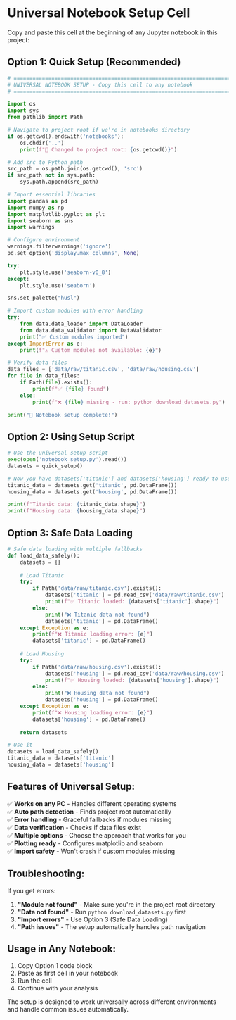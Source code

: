 # Universal Notebook Setup Cell

Copy and paste this cell at the beginning of any Jupyter notebook in this project:

## Option 1: Quick Setup (Recommended)

```python
# =============================================================================
# UNIVERSAL NOTEBOOK SETUP - Copy this cell to any notebook
# =============================================================================

import os
import sys
from pathlib import Path

# Navigate to project root if we're in notebooks directory
if os.getcwd().endswith('notebooks'):
    os.chdir('..')
    print(f"📁 Changed to project root: {os.getcwd()}")

# Add src to Python path
src_path = os.path.join(os.getcwd(), 'src')
if src_path not in sys.path:
    sys.path.append(src_path)

# Import essential libraries
import pandas as pd
import numpy as np
import matplotlib.pyplot as plt
import seaborn as sns
import warnings

# Configure environment
warnings.filterwarnings('ignore')
pd.set_option('display.max_columns', None)

try:
    plt.style.use('seaborn-v0_8')
except:
    plt.style.use('seaborn')

sns.set_palette("husl")

# Import custom modules with error handling
try:
    from data.data_loader import DataLoader
    from data.data_validator import DataValidator
    print("✅ Custom modules imported")
except ImportError as e:
    print(f"⚠️ Custom modules not available: {e}")

# Verify data files
data_files = ['data/raw/titanic.csv', 'data/raw/housing.csv']
for file in data_files:
    if Path(file).exists():
        print(f"✅ {file} found")
    else:
        print(f"❌ {file} missing - run: python download_datasets.py")

print("🎉 Notebook setup complete!")
```

## Option 2: Using Setup Script

```python
# Use the universal setup script
exec(open('notebook_setup.py').read())
datasets = quick_setup()

# Now you have datasets['titanic'] and datasets['housing'] ready to use
titanic_data = datasets.get('titanic', pd.DataFrame())
housing_data = datasets.get('housing', pd.DataFrame())

print(f"Titanic data: {titanic_data.shape}")
print(f"Housing data: {housing_data.shape}")
```

## Option 3: Safe Data Loading

```python
# Safe data loading with multiple fallbacks
def load_data_safely():
    datasets = {}
    
    # Load Titanic
    try:
        if Path('data/raw/titanic.csv').exists():
            datasets['titanic'] = pd.read_csv('data/raw/titanic.csv')
            print(f"✅ Titanic loaded: {datasets['titanic'].shape}")
        else:
            print("❌ Titanic data not found")
            datasets['titanic'] = pd.DataFrame()
    except Exception as e:
        print(f"❌ Titanic loading error: {e}")
        datasets['titanic'] = pd.DataFrame()
    
    # Load Housing
    try:
        if Path('data/raw/housing.csv').exists():
            datasets['housing'] = pd.read_csv('data/raw/housing.csv')
            print(f"✅ Housing loaded: {datasets['housing'].shape}")
        else:
            print("❌ Housing data not found")
            datasets['housing'] = pd.DataFrame()
    except Exception as e:
        print(f"❌ Housing loading error: {e}")
        datasets['housing'] = pd.DataFrame()
    
    return datasets

# Use it
datasets = load_data_safely()
titanic_data = datasets['titanic']
housing_data = datasets['housing']
```

## Features of Universal Setup:

✅ **Works on any PC** - Handles different operating systems  
✅ **Auto path detection** - Finds project root automatically  
✅ **Error handling** - Graceful fallbacks if modules missing  
✅ **Data verification** - Checks if data files exist  
✅ **Multiple options** - Choose the approach that works for you  
✅ **Plotting ready** - Configures matplotlib and seaborn  
✅ **Import safety** - Won't crash if custom modules missing  

## Troubleshooting:

If you get errors:

1. **"Module not found"** - Make sure you're in the project root directory
2. **"Data not found"** - Run `python download_datasets.py` first
3. **"Import errors"** - Use Option 3 (Safe Data Loading)
4. **"Path issues"** - The setup automatically handles path navigation

## Usage in Any Notebook:

1. Copy Option 1 code block
2. Paste as first cell in your notebook
3. Run the cell
4. Continue with your analysis

The setup is designed to work universally across different environments and handle common issues automatically.